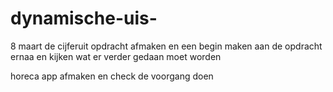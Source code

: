 # dynamische-uis-
8 maart de cijferuit opdracht afmaken en een begin maken aan de opdracht ernaa en kijken wat er verder gedaan moet worden

horeca app afmaken en check de voorgang doen
